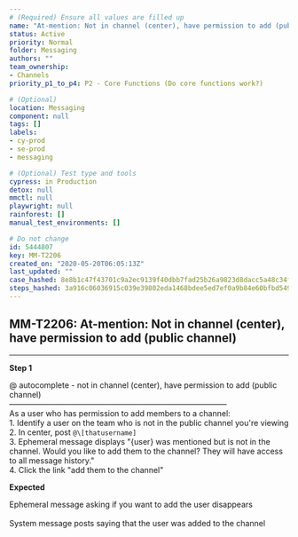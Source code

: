 ```yaml
---
# (Required) Ensure all values are filled up
name: "At-mention: Not in channel (center), have permission to add (public channel)"
status: Active
priority: Normal
folder: Messaging
authors: ""
team_ownership: 
- Channels
priority_p1_to_p4: P2 - Core Functions (Do core functions work?)

# (Optional)
location: Messaging
component: null
tags: []
labels: 
- cy-prod
- se-prod
- messaging

# (Optional) Test type and tools
cypress: in Production
detox: null
mmctl: null
playwright: null
rainforest: []
manual_test_environments: []

# Do not change
id: 5444807
key: MM-T2206
created_on: "2020-05-20T06:05:13Z"
last_updated: ""
case_hashed: 8e8b1c47f43701c9a2ec9139f40dbb7fad25b26a9823d8dacc5a48c34f0dd9b535494f84f156f38ac94eed4524c49314
steps_hashed: 3a916c06036915c039e39802eda1468bdee5ed7ef0a9b84e60bfbd549e2194a5d96b671cd6a8e255b05ca340d5192753
---
```


<!-- (Auto-generated) Based on frontmatter's "key" and "name" -->

## MM-T2206: At-mention: Not in channel (center), have permission to add (public channel)

---

**Step 1**

@ autocomplete - not in channel (center), have permission to add (public channel)\
————————————————————————————\
As a user who has permission to add members to a channel:\
1\. Identify a user on the team who is not in the public channel you're viewing\
2\. In center, post `@\[thatusername]`\
3\. Ephemeral message displays "{user} was mentioned but is not in the channel. Would you like to add them to the channel? They will have access to all message history."\
4\. Click the link "add them to the channel"

**Expected**

Ephemeral message asking if you want to add the user disappears\
\
System message posts saying that the user was added to the channel
